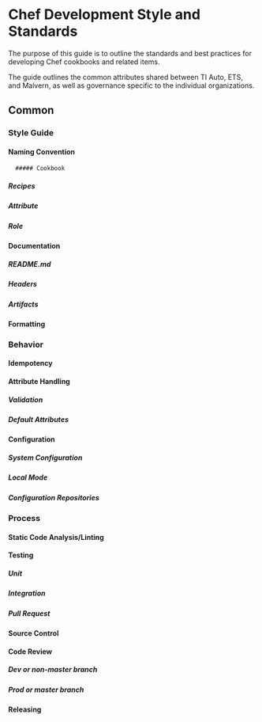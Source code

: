# Chef Development Style and Standards
The purpose of this guide is to outline the standards and best practices for developing Chef cookbooks and related items.

The guide outlines the common attributes shared between TI Auto, ETS, and Malvern, as well as governance specific to the individual organizations.

## Common

### Style Guide

   #### Naming Convention

      ##### Cookbook

##### Recipes

##### Attribute

##### Role

#### Documentation

##### README.md

##### Headers

##### Artifacts

#### Formatting

### Behavior

#### Idempotency

#### Attribute Handling

##### Validation

##### Default Attributes

#### Configuration

##### System Configuration

##### Local Mode

##### Configuration Repositories

### Process

#### Static Code Analysis/Linting

#### Testing

##### Unit

##### Integration

##### Pull Request

#### Source Control

#### Code Review

##### Dev or non-master branch

##### Prod or master branch

#### Releasing
